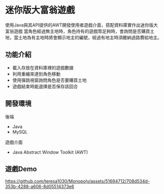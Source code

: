 # 迷你版大富翁遊戲
使用Java與其API提供的AWT開發使用者遊戲介面，搭配資料庫實作出迷你版大富翁遊戲
當角色經過無主地時，角色持有的遊戲幣足夠時，會詢問是否購買土地，當土地為有主地時將會顯示地主的編號，經過有地主時須繳納過路費給地主。

## 功能介紹
* 載入存放在資料庫裡的遊戲數據
* 利用重繪來達到角色移動
* 使用彈跳視窗詢問角色是否要購買土地
* 遊戲結束時能選擇是否保存該回合

## 開發環境
後端
  * Java
  * MySQL

遊戲介面
  * Java Abstract Window Toolkit (AWT)

## 遊戲Demo


https://github.com/teresa1030/Monopoly/assets/51694712/708d534d-353b-4288-a606-8d05514373e6


